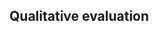 ## Qualitative evaluation

<!--
TODO:
* Structured interviews with civil servants.
* Do model tasks:
  * Provide (small, randomly selected from top n+k matchmaking results) n of companies per contract and let the interviewee sort them based on their suitability for the contract. Then evaluate correlation.
  * Provide (small) n of companies per contract, let the interviewee distinguish true and false positives. Compute precision, recall, F1 measure?
-->
